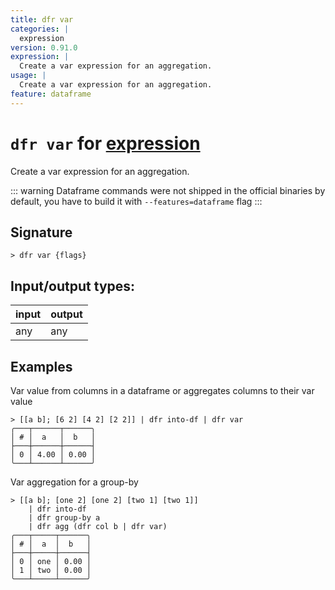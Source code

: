 ```yaml
---
title: dfr var
categories: |
  expression
version: 0.91.0
expression: |
  Create a var expression for an aggregation.
usage: |
  Create a var expression for an aggregation.
feature: dataframe
---
```

<!-- This file is automatically generated. Please edit the command in https://github.com/nushell/nushell instead. -->

# `dfr var` for [expression](/commands/categories/expression.md)

<div class='command-title'>Create a var expression for an aggregation.</div>

::: warning
Dataframe commands were not shipped in the official binaries by default, you have to build it with `--features=dataframe` flag
:::

## Signature

```> dfr var {flags} ```


## Input/output types:

| input | output |
| ----- | ------ |
| any   | any    |

## Examples

Var value from columns in a dataframe or aggregates columns to their var value
```nu
> [[a b]; [6 2] [4 2] [2 2]] | dfr into-df | dfr var
╭───┬──────┬──────╮
│ # │  a   │  b   │
├───┼──────┼──────┤
│ 0 │ 4.00 │ 0.00 │
╰───┴──────┴──────╯

```

Var aggregation for a group-by
```nu
> [[a b]; [one 2] [one 2] [two 1] [two 1]]
    | dfr into-df
    | dfr group-by a
    | dfr agg (dfr col b | dfr var)
╭───┬─────┬──────╮
│ # │  a  │  b   │
├───┼─────┼──────┤
│ 0 │ one │ 0.00 │
│ 1 │ two │ 0.00 │
╰───┴─────┴──────╯

```
